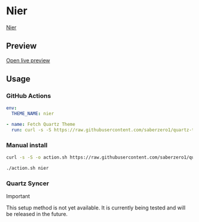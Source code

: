 # Nier

[Nier](#)

## Preview

[Open live preview](https://quartz-themes.github.io/nier/)

## Usage

### GitHub Actions

```yaml
env:
  THEME_NAME: nier
```

```yaml
- name: Fetch Quartz Theme
  run: curl -s -S https://raw.githubusercontent.com/saberzero1/quartz-themes/master/action.sh | bash -s -- $THEME_NAME
```

### Manual install

```bash
curl -s -S -o action.sh https://raw.githubusercontent.com/saberzero1/quartz-themes/master/action.sh

./action.sh nier
```

### Quartz Syncer

> [!IMPORTANT]
> This setup method is not yet available. It is currently being tested and will be released in the future.
